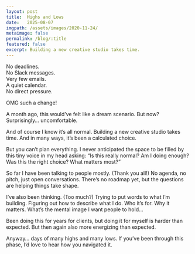 ```yaml
---
layout: post
title:  Highs and Lows
date:   2025-08-07
imgpath: /assets/images/2020-11-24/
metaimage: false
permalink: /blog/:title
featured: false
excerpt: Building a new creative studio takes time.
---
```


No deadlines.  
No Slack messages.  
Very few emails.  
A quiet calendar.  
No direct pressure.

OMG such a change!

A month ago, this would’ve felt like a dream scenario.
But now? Surprisingly… uncomfortable.

And of course I know it’s all normal. Building a new creative studio takes time. And in many ways, it’s been a calculated choice. 

But you can’t plan everything. I never anticipated the space to be filled by this tiny voice in my head asking: “Is this really normal? Am I doing enough? Was this the right choice? What matters most?”

So far I have been talking to people mostly. (Thank you all!) No agenda, no pitch, just open conversations. There’s no roadmap yet, but the questions are helping things take shape.

I’ve also been thinking. (Too much?) Trying to put words to what I’m building.
Figuring out how to describe what I do. Who it’s for. Why it matters. What’s the mental image I want people to hold...

Been doing this for years for clients, but doing it for myself is harder than expected. But then again also more energizing than expected.

Anyway… days of many highs and many lows. 
If you’ve been through this phase, I’d love to hear how you navigated it.